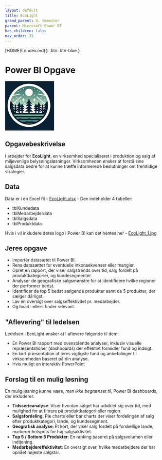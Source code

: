 ```yaml
---
layout: default
title: EcoLight
grand_parent: 4. Semester
parent: Microsoft Power BI
has_children: false
nav_order: 35
---
```


<span class="fs-1">
[HOME](./index.md){: .btn .btn-blue }
</span>

# Power BI Opgave
![](./data/EcoLight_3.jpg)

## Opgavebeskrivelse
I arbejder for **EcoLight**, en virksomhed specialiseret i produktion og salg af miljøvenlige belysningsløsninger. Virksomheden ønsker at forstå sine salgsdata bedre for at kunne træffe informerede beslutninger om fremtidige strategier.

## Data
Data er i en Excel fil - [EcoLight.xlsx](./data/EcoLight.xlsx) - Den indeholder 4 tabeller:

- tblKundedata
- tblMedarbejderdata
- tblSalgsdata
- tblProduktdata

Hvis i vil inkludere deres logo i Power BI kan det hentes her - [EcoLight_1.jpg](./data/EcoLight_1.jpg)

## Jeres opgave
- Importér datasætet til Power BI.
- Rens datasættet for eventuelle inkonsekvenser eller mangler.
- Opret en rapport, der viser salgstrends over tid, salg fordelt på produktkategorier, og kundesegmenter.
- Analyser de geografiske salgsmønstre for at identificere hvilke regioner der performer bedst.
- Identificér de top 5 bedst sælgende produkter samt de 5 produkter, der sælger dårligst.
- Lav en oversigt over salgseffektivitet pr. medarbejder.
- Og hvad i ellers finder relevant.

## "Aflevering" til ledelsen
Ledelsen i EcoLight ønsker at I aflevere følgende til dem:

- En Power BI rapport med ovenstående analyser, inklusiv visuelle repræsentationer (dashboards) der effektivt formidler fund og indsigt.
- En kort præsentation af jeres vigtigste fund og anbefalinger til virksomheden baseret på din analyse.
- Hvis muligt en interaktiv PowerPoint

## Forslag til en mulig løsning
En mulig løsning kunne være, *men ikke begrænset til*, Power BI dashboards, der inkluderer:

- **Tidsserieanalyse**: Viser hvordan salget har udviklet sig over tid, med mulighed for at filtrere på produktkategori eller region.
- **Salgsfordeling**: Pie charts eller bar charts der viser fordelingen af salg efter produktkategori, lande, og kundesegment.
- **Geografisk analyse**: Et kort, der viser salg fordelt på forskellige lande, markerer hotspots for høj salgsaktivitet.
- **Top 5 / Bottom 5 Produkter**: En ranking baseret på salgsvolumen eller indtjening.
- **Medarbejdereffektivitet**: En oversigt over, hvilke medarbejdere der har opnået højeste salgstal.